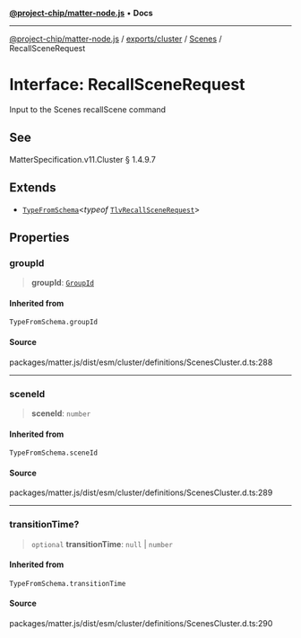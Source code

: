 [**@project-chip/matter-node.js**](../../../../../README.md) • **Docs**

***

[@project-chip/matter-node.js](../../../../../modules.md) / [exports/cluster](../../../README.md) / [Scenes](../README.md) / RecallSceneRequest

# Interface: RecallSceneRequest

Input to the Scenes recallScene command

## See

MatterSpecification.v11.Cluster § 1.4.9.7

## Extends

- [`TypeFromSchema`](../../../../tlv/README.md#typefromschemas)\<*typeof* [`TlvRecallSceneRequest`](../README.md#tlvrecallscenerequest)\>

## Properties

### groupId

> **groupId**: [`GroupId`](../../../../datatype/README.md#groupid)

#### Inherited from

`TypeFromSchema.groupId`

#### Source

packages/matter.js/dist/esm/cluster/definitions/ScenesCluster.d.ts:288

***

### sceneId

> **sceneId**: `number`

#### Inherited from

`TypeFromSchema.sceneId`

#### Source

packages/matter.js/dist/esm/cluster/definitions/ScenesCluster.d.ts:289

***

### transitionTime?

> `optional` **transitionTime**: `null` \| `number`

#### Inherited from

`TypeFromSchema.transitionTime`

#### Source

packages/matter.js/dist/esm/cluster/definitions/ScenesCluster.d.ts:290
